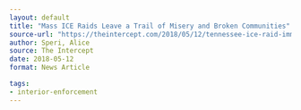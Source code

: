 ```yaml
---
layout: default
title: "Mass ICE Raids Leave a Trail of Misery and Broken Communities"
source-url: "https://theintercept.com/2018/05/12/tennessee-ice-raid-immigration-postville-iowa/"
author: Speri, Alice
source: The Intercept
date: 2018-05-12
format: News Article

tags:
- interior-enforcement
---
```


